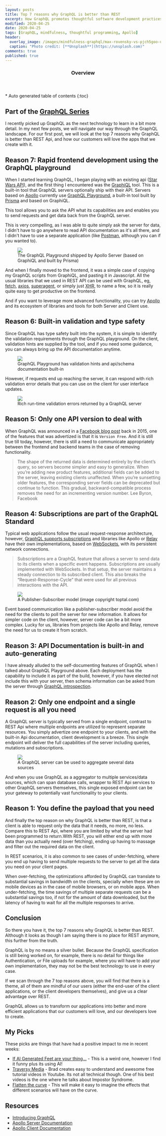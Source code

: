```yaml
---
layout: posts
title: Top 7 reasons why GraphQL is better than REST 
excerpt: How GraphQL promotes thoughtful software development practices
modified: 2020-04-25
date: 2020-04-25
tags: [GraphQL, mindfulness, thoughtful programming, Apollo]
header: 
  overlay_image: /images/mindfulness-graphql/max-rovensky-vs-pjch5goo-unsplash.jpg
  caption: "Photo credit: [**Unsplash**](https://unsplash.com)"
comments: true
published: true
---
```


<section id="table-of-contents">
  <header>
    <h3>Overview</h3>
  </header>
  <div id="drawer" markdown="1">
  *  Auto generated table of contents
  {:toc}
  </div>
</section>

## Part of the [GraphQL Series](../tags/#graphql)

I recently picked up GraphQL as the next technology to learn in a bit more detail. In my next few posts, we will navigate our way through the GraphQL landscape. For our first post, we will look at the top 7 reasons why GraphQL is better than REST Api, and how our customers will love the apps that we create with it.  

## Reason 7: Rapid frontend development using the GraphQL playground

When I started learning GraphQL, I began playing with an existing api ([Star Wars API](https://graphql.org/swapi-graphql/)), and the first thing I encountered was the [GraphiQL](https://github.com/graphql/graphiql) tool. This is a built-in tool that GraphQL servers optionally ship with their API. Servers based on [Apollo](https://www.apollographql.com/docs/apollo-server/) currently use [GraphQL Playground](https://www.apollographql.com/docs/apollo-server/testing/graphql-playground/), a built-in tool built by [Prisma](https://www.prisma.io/) and based on GraphiQL. 

This tool allows you to ask the API what its capabilities are and enables you to send requests and get data back from the GraphQL server.

This is very compelling, as I was able to quite simply ask the server for data, I didn't have to go anywhere to read API documentation as it's all there, and I didn't have to use a separate application (like [Postman](https://www.postman.com/), although you can if you wanted to).

<figure>
	<a href="../images/mindfulness-graphql/graphiql-tool.jpg"><img src="../images/mindfulness-graphql/graphiql-tool.jpg"></a><figcaption>The GraphQL Playground shipped by Apollo Server (based on GraphiQL and built by Prisma)</figcaption>
</figure>

And when I finally moved to the frontend, it was a simple case of copying my GraphQL scripts from GraphiQL, and pasting it in Javascript. All the usual libraries that we used in REST API can be used with GraphQL, eg, [fetch](https://developer.mozilla.org/en-US/docs/Web/API/Fetch_API), [axios](https://github.com/axios/axios), [superagent](https://github.com/visionmedia/superagent), or simply just [XHR](https://javascript.info/xmlhttprequest), to name a few, so it is really quite easy to get productive on the frontend.

And if you want to leverage more advanced functionality, you can try [Apollo](https://www.apollographql.com/docs/) and its ecosystem of libraries and tools for both Server and Client use. 

## Reason 6: Built-in validation and type safety

Since GraphQL has type safety built into the system, it is simple to identify the validation requirements through the GraphQL playground. On the client, validation hints are supplied by the tool, and if you need some guidance, you can always bring up the API documentation anytime. 

<figure>
	<a href="../images/mindfulness-graphql/graphql-builtin-validation-type-safety.jpg"><img src="../images/mindfulness-graphql/graphql-builtin-validation-type-safety.jpg"></a><figcaption>GraphQL Playground has validation hints and api/schema documentation built-in</figcaption>
</figure>

However, if requests end up reaching the server, it can respond with rich validation error details that you can use on the client for user interface updates. 

<figure>
	<a href="../images/mindfulness-graphql/graphql-runtime-validation-error.jpg"><img src="../images/mindfulness-graphql/graphql-runtime-validation-error.jpg"></a><figcaption>Rich run-time validation errors returned by a GraphQL server</figcaption>
</figure>

## Reason 5: Only one API version to deal with

When GraphQL was announced in a [Facebook blog post](https://engineering.fb.com/core-data/graphql-a-data-query-language/) back in 2015, one of the features that was advertized is that it is `Version Free`. And it is still true till today, however, there is still a need to communicate appropriately between the frontend and backend teams in the case of removing functionality.

> The shape of the returned data is determined entirely by the client’s query, so servers become simpler and easy to generalize. When you’re adding new product features, additional fields can be added to the server, leaving existing clients unaffected. When you’re sunsetting older features, the corresponding server fields can be deprecated but continue to function. This gradual, backward-compatible process removes the need for an incrementing version number.  Lee Byron, Facebook

## Reason 4: Subscriptions are part of the GraphQL Standard

Typical web applications follow the usual request-response architecture, however, [GraphQL supports subscriptions](https://www.howtographql.com/graphql-js/7-subscriptions/) and libraries like Apollo or [Relay](https://relay.dev/docs/en/subscriptions) have their own implementations, based on [WebSockets](https://developer.mozilla.org/en-US/docs/Web/API/WebSockets_API), with its persistent network connections.

> Subscriptions are a GraphQL feature that allows a server to send data to its clients when a specific event happens. Subscriptions are usually implemented with WebSockets. In that setup, the server maintains a steady connection to its subscribed client. This also breaks the “Request-Response-Cycle” that were used for all previous interactions with the API.

<figure>
	<a href="../images/mindfulness-graphql/toptal-blog-image-1551789018937-2c4fb8987614adecf74310f8beff1ae7.png"><img src="../images/mindfulness-graphql/toptal-blog-image-1551789018937-2c4fb8987614adecf74310f8beff1ae7.png"></a><figcaption>A Publisher-Subscriber model (image copyright toptal.com)</figcaption>
</figure>

Event based communication like a publisher-subscriber model avoid the need for the clients to poll the server for new information. It allows for simpler code on the client, however, server code can be a bit more complex. Lucky for us, libraries from projects like Apollo and Relay, remove the need for us to create it from scratch. 

## Reason 3: API Documentation is built-in and auto-generating

I have already alluded to the self-documenting features of GraphQL when I talked about GraphQL Playground above. Each deployment has the capability to include it as part of the build, however, if you have elected not include this with your server, then schema information can be asked from the server through [GraphQL introspection](https://graphql.org/learn/introspection/). 

## Reason 2: Only one endpoint and a single request is all you need

A GraphQL server is typically served from a single endpoint, contrast to REST Api where multiple endpoints are utilized to represent separate resources. You simply advertize one endpoint to your clients, and with the built-in Api documentation, client development is a breeze. This single endpoint will deliver the full capabilities of the server including queries, mutations and subscriptions.

<figure>
	<a href="../images/mindfulness-graphql/graphql-apollo-aggregator.png"><img src="../images/mindfulness-graphql/graphql-apollo-aggregator.png"></a><figcaption>A GraphQL server can be used to aggregate several data sources</figcaption>
</figure>

And when you use GraphQL as a aggregator to multiple services/data sources, which can span database calls, wrapper to REST Api services to other GraphQL servers themselves, this single exposed endpoint can be your gateway to potentially vast functionality to your clients.

## Reason 1: You define the payload that you need

And finally the top reason on why GraphQL is better than REST, is that a client is able to request only the data that it needs, no more, no less. Compare this to REST Api, where you are limited by what the server had been programmed to return.With REST, you will either end up with more data than you actually need (over fetching), ending up having to massage and filter out the required data on the client. 

In REST scenarios, it is also common to see cases of under-fetching, where you end up having to send multiple requests to the server to get all the data you need on your client pages. 

When over-fetching, the optimizations afforded by GraphQL can translate to substantial savings in bandwidth on the clients, specially when these are on mobile devices as in the case of mobile browsers, or on mobile apps. When under-fetching, the time savings of multiple separate requests can be a substantial savings too, if not for the amount of data downloaded, but the latency of having to wait for all the multiple responses to arrive. 

## Conclusion

So there you have it, the top 7 reasons why GraphQL is better than REST. Although it looks as though I am saying there is no place for REST anymore, this further from the truth.

GraphQL is by no means a silver bullet. Because the GraphQL specification is still being worked on, for example, there is no detail for things like Authentication, or File uploads for example, where you will have to add your own implementation, they may not be the best technology to use in every case.

If we scan through the 7 top reasons above, you will find that there is a theme, all of them are mindful of our users (either the end-user of the client applications, or the client developers themselves), and give us a clear advantage over REST.

GraphQL allows us to transform our applications into better and more efficient applications that our customers will love, and our developers love to create.

## My Picks
These picks are things that have had a positive impact to me in recent weeks:

- [If AI Generated Feet are your thing...](https://thisfootdoesnotexist.com/) - This is a weird one, however I find it funny plus its using AI!
- [Traversy Media](https://www.traversymedia.com/) - Brad creates easy to understand and awesome free tutorial videos in Youtube. Its not all technical though. One of his best videos is the one where he talks about Impostor Syndrome.
- [Flatten the curve](https://www.washingtonpost.com/graphics/2020/world/corona-simulator/) - This will make it easy to imagine the effects that different scenarios will have on the curve.  

## Resources
- [Introducing GraphQL](https://engineering.fb.com/core-data/graphql-a-data-query-language/)
- [Apollo Server Documentation](https://www.apollographql.com/docs/apollo-server/)
- [Apollo Client Documentation](https://www.apollographql.com/docs/react/)
  